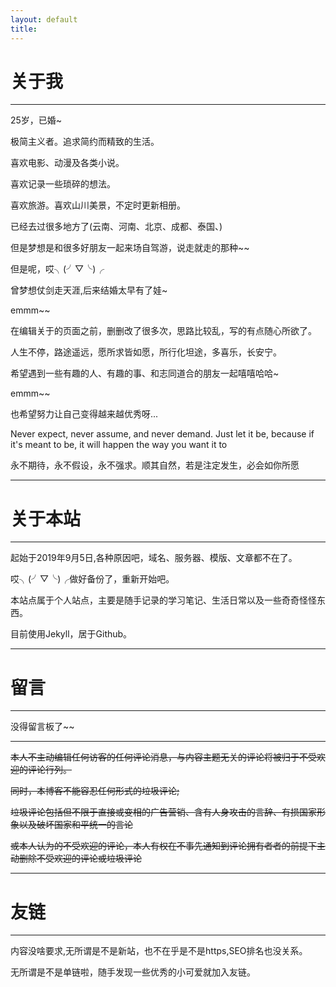 ```yaml
---
layout: default
title:
---
```


# 关于我

---

25岁，已婚~

极简主义者。追求简约而精致的生活。

喜欢电影、动漫及各类小说。

喜欢记录一些琐碎的想法。

喜欢旅游。喜欢山川美景，不定时更新相册。

已经去过很多地方了(云南、河南、北京、成都、泰国、)

但是梦想是和很多好朋友一起来场自驾游，说走就走的那种~~

但是呢，哎╮(╯▽╰)╭

曾梦想仗剑走天涯,后来结婚太早有了娃~

emmm~~

在编辑关于的页面之前，删删改了很多次，思路比较乱，写的有点随心所欲了。

人生不停，路途遥远，愿所求皆如愿，所行化坦途，多喜乐，长安宁。

希望遇到一些有趣的人、有趣的事、和志同道合的朋友一起嘻嘻哈哈~

emmm~~

也希望努力让自己变得越来越优秀呀...

Never expect, never assume, and never demand. Just let it be, because if it's meant to be, it will happen the way you want it to

永不期待，永不假设，永不强求。顺其自然，若是注定发生，必会如你所愿


---

# 关于本站

---

起始于2019年9月5日,各种原因吧，域名、服务器、模版、文章都不在了。

哎╮(╯▽╰)╭做好备份了，重新开始吧。

本站点属于个人站点，主要是随手记录的学习笔记、生活日常以及一些奇奇怪怪东西。

目前使用Jekyll，居于Github。


---

# 留言

---

没得留言板了~~

---

~~本人不主动编辑任何访客的任何评论消息，与内容主题无关的评论将被归于不受欢迎的评论行列。~~

~~同时，本博客不能容忍任何形式的垃圾评论;~~

~~垃圾评论包括但不限于直接或变相的广告营销、含有人身攻击的言辞、有损国家形象以及破坏国家和平统一的言论~~

~~或本人认为的不受欢迎的评论，本人有权在不事先通知到评论拥有者者的前提下主动删除不受欢迎的评论或垃圾评论~~

---

# 友链

---

内容没啥要求,无所谓是不是新站，也不在乎是不是https,SEO排名也没关系。

无所谓是不是单链啦，随手发现一些优秀的小可爱就加入友链。
